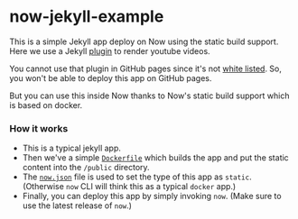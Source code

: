 # now-jekyll-example

This is a simple Jekyll app deploy on Now using the static build support.<br/>
Here we use a Jekyll [plugin](https://github.com/dommmel/jekyll-youtube) to render youtube videos.

You cannot use that plugin in GitHub pages since it's not [white listed](https://pages.github.com/versions/).
So, you won't be able to deploy this app on GitHub pages.

But you can use this inside Now thanks to Now's static build support which is based on docker.

### How it works

* This is a typical jekyll app.
* Then we've a simple [`Dockerfile`](./Dockerfile) which builds the app and put the static content into the `/public` directory.
* The [`now.json`](./now.json) file is used to set the type of this app as `static`. (Otherwise `now` CLI will think this as a typical `docker` app.)
* Finally, you can deploy this app by simply invoking `now`. (Make sure to use the latest release of `now`.)
